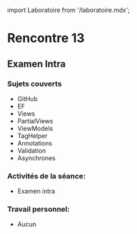 import Laboratoire from '/laboratoire.mdx';

# Rencontre 13

## Examen Intra  
### Sujets couverts
- GitHub
- EF
- Views
- PartialViews
- ViewModels
- TagHelper
- Annotations
- Validation
- Asynchrones

### Activités de la séance: 
- Examen intra

### Travail personnel: 
- Aucun 